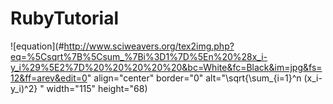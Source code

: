 # RubyTutorial
![equation](#http://www.sciweavers.org/tex2img.php?eq=%5Csqrt%7B%5Csum_%7Bi%3D1%7D%5En%20%28x_i-y_i%29%5E2%7D%20%20%20%20%20&bc=White&fc=Black&im=jpg&fs=12&ff=arev&edit=0" align="center" border="0" alt="\sqrt{\sum_{i=1}^n (x_i-y_i)^2}     " width="115" height="68)
